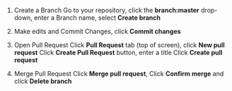 1. Create a Branch
    Go to your repository, click the **branch:master** drop-down, enter a Branch name, select **Create branch**

2. Make edits and Commit Changes, click **Commit changes**

3. Open Pull Request
    Click **Pull Request** tab (top of screen), click **New pull request**
    Click **Create Pull Request** button, enter a title
    Click **Create pull request**
    
4. Merge Pull Request
    Click **Merge pull request**, Click **Confirm merge** and click **Delete branch**
